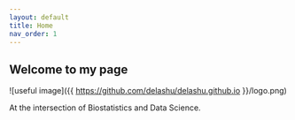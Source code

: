 ```yaml
---
layout: default
title: Home
nav_order: 1
---
```


## Welcome to my page


![useful image]({{ https://github.com/delashu/delashu.github.io }}/logo.png)


At the intersection of Biostatistics and Data Science.
